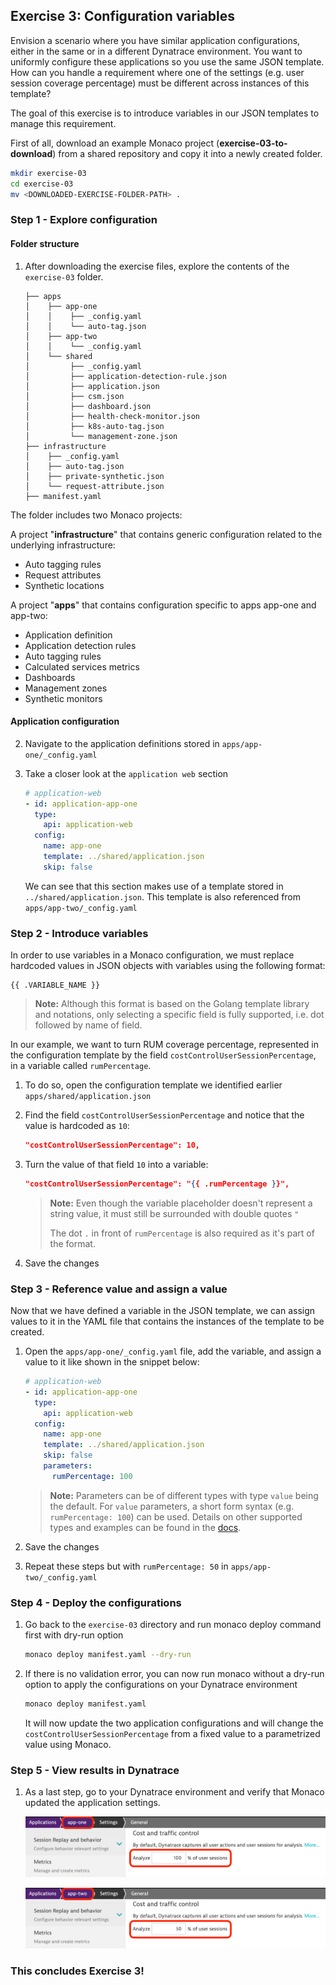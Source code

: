 ## Exercise 3: Configuration variables

Envision a scenario where you have similar application configurations, either in the same or in a different Dynatrace environment. You want to uniformly configure these applications so you use the same JSON template. How can you handle a requirement where one of the settings (e.g. user session coverage percentage) must be different across instances of this template?

The goal of this exercise is to introduce variables in our JSON templates to manage this requirement.

First of all, download an example Monaco project (**exercise-03-to-download**) from a shared repository  and copy it into a newly created folder.
```bash
mkdir exercise-03
cd exercise-03
mv <DOWNLOADED-EXERCISE-FOLDER-PATH> .
```

### Step 1 - Explore configuration

#### Folder structure

1. After downloading the exercise files, explore the contents of the `exercise-03` folder. 

    ```text
    ├── apps
    │    ├── app-one
    │    │    ├── _config.yaml
    │    │    └── auto-tag.json
    │    ├── app-two
    │    │    └── _config.yaml
    │    └── shared
    │         ├── _config.yaml
    │         ├── application-detection-rule.json
    │         ├── application.json
    │         ├── csm.json
    │         ├── dashboard.json
    │         ├── health-check-monitor.json
    │         ├── k8s-auto-tag.json
    │         └── management-zone.json
    ├── infrastructure
    │    ├── _config.yaml
    │    ├── auto-tag.json
    │    ├── private-synthetic.json
    │    └── request-attribute.json
    ├── manifest.yaml
    ```

The folder includes two Monaco projects:

A project "**infrastructure**" that contains generic configuration related to the underlying infrastructure:
- Auto tagging rules
- Request attributes
- Synthetic locations

A project "**apps**" that contains configuration specific to apps app-one and app-two:
- Application definition
- Application detection rules
- Auto tagging rules
- Calculated services metrics
- Dashboards
- Management zones
- Synthetic monitors

#### Application configuration

2. Navigate to the application definitions stored in `apps/app-one/_config.yaml`

3. Take a closer look at the `application web` section

    ```yaml
    # application-web 
    - id: application-app-one
      type:
        api: application-web
      config:
        name: app-one
        template: ../shared/application.json
        skip: false
    ```

    We can see that this section makes use of a template stored in `../shared/application.json`. This template is also referenced from `apps/app-two/_config.yaml`

### Step 2 - Introduce variables

In order to use variables in a Monaco configuration, we must replace hardcoded values in JSON objects with variables using the following format:

```text
{{ .VARIABLE_NAME }}
```

> **Note:** Although this format is based on the Golang template library and notations, only selecting a specific field is fully supported, i.e. dot followed by name of field.

In our example, we want to turn RUM coverage percentage, represented in the configuration template by the field `costControlUserSessionPercentage`, in a variable called `rumPercentage`.

1. To do so, open the configuration template we identified earlier `apps/shared/application.json`

2. Find the field `costControlUserSessionPercentage` and notice that the value is hardcoded as `10`:

    ```json
    "costControlUserSessionPercentage": 10,
    ```

3. Turn the value of that field `10` into a variable:

    ```json
    "costControlUserSessionPercentage": "{{ .rumPercentage }}",
    ```

    > **Note:** Even though the variable placeholder doesn't represent a string value, it must still be surrounded with double quotes `"`
    >
    >The dot `.` in front of `rumPercentage` is also required as it's part of the format.

4. Save the changes

### Step 3 - Reference value and assign a value

Now that we have defined a variable in the JSON template, we can assign values to it in the YAML file that contains the instances of the template to be created.

1. Open the `apps/app-one/_config.yaml` file, add the variable, and assign a value to it like shown in the snippet below:

    ```yaml
    # application-web 
    - id: application-app-one
      type:
        api: application-web
      config:
        name: app-one
        template: ../shared/application.json
        skip: false
        parameters:
          rumPercentage: 100
    ```

    > **Note:** Parameters can be of different types with type `value` being the default. For `value` parameters, a short form syntax (e.g. `rumPercentage: 100`) can be used. Details on other supported types and examples can be found in the [docs](https://www.dynatrace.com/support/help/manage/configuration-as-code/configuration/yaml-configuration#parameters).

2. Save the changes

3. Repeat these steps but with `rumPercentage: 50` in `apps/app-two/_config.yaml`

### Step 4 - Deploy the configurations

1. Go back to the `exercise-03` directory and run monaco deploy command first with dry-run option
    
    ```bash  
    monaco deploy manifest.yaml --dry-run   
    ```
    
2. If there is no validation error, you can now run monaco without a dry-run option to apply the configurations on your Dynatrace environment

    ```bash  
    monaco deploy manifest.yaml 
    ```
    
    It will now update the two application configurations and will change the `costControlUserSessionPercentage` from a fixed value to a parametrized value using Monaco.

### Step 5 - View results in Dynatrace

1. As a last step, go to your Dynatrace environment and verify that Monaco updated the application settings.

    ![RUM coverage app-one](../../assets/images/04_rum_app1.png)

    ![RUM coverage app-two](../../assets/images/04_rum_app2.png)

### This concludes Exercise 3!
